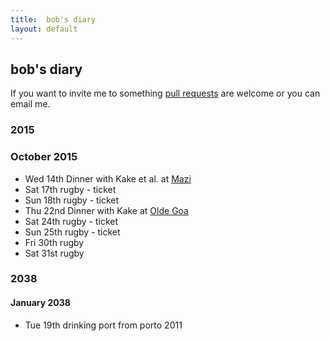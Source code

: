 ```yaml
---
title:  bob's diary
layout: default
---
```

## bob's diary ##

If you want to invite me to something [pull requests](https://github.com/rjw1/randomness.org.uk/blob/master/diary/index.md)
are welcome or you can email me.


### 2015 ###

### October 2015 ####

* Wed 14th Dinner with Kake et al. at [Mazi](http://london.randomness.org.uk/wiki.cgi?Mazi,_CR0_2RF)
* Sat 17th rugby - ticket
* Sun 18th rugby - ticket
* Thu 22nd Dinner with Kake at [Olde Goa](http://www.oldegoa.co.uk/)
* Sat 24th rugby - ticket
* Sun 25th rugby - ticket
* Fri 30th rugby
* Sat 31st rugby

### 2038 ###

#### January 2038 ####

* Tue 19th drinking port from porto 2011

